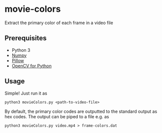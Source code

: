 # movie-colors
Extract the primary color of each frame in a video file

## Prerequisites
- Python 3
- [Numpy](https://numpy.org/)
- [Pillow](https://pillow.readthedocs.io/)
- [OpenCV for Python](https://pypi.org/project/opencv-python/)

## Usage
Simple! Just run it as
```
python3 movieColors.py <path-to-video-file>
```
By default, the primary color codes are outputted to the standard output as hex codes. The output can be piped to a file e.g. as
```
python3 movieColors.py video.mp4 > frame-colors.dat
```
